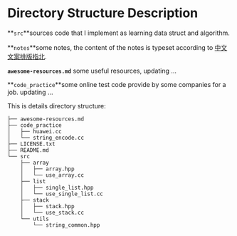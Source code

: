 # Directory Structure Description
**`src`**sources code that I implement as learning  data struct and algorithm.

**`notes`**some notes, the content of the notes is typeset according to [中文文案排版指北](https://github.com/sparanoid/chinese-copywriting-guidelines).

**`awesome-resources.md`** some useful resources, updating ...

**`code_practice`**some online test code  provide by  some companies for a job. updating ...

This is details directory structure:

```
├── awesome-resources.md
├── code_practice
│   ├── huawei.cc
│   └── string_encode.cc
├── LICENSE.txt
├── README.md
└── src
    ├── array
    │   ├── array.hpp
    │   └── use_array.cc
    ├── list
    │   ├── single_list.hpp
    │   └── use_single_list.cc
    ├── stack
    │   ├── stack.hpp
    │   └── use_stack.cc
    └── utils
        └── string_common.hpp
```


